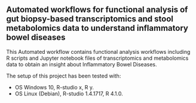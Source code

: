 ## Automated workflows for functional analysis of gut biopsy-based transcriptomics and stool metabolomics data to understand inflammatory bowel diseases

This Automated workflow contains functional analysis workflows including R scripts and Jupyter notebook files of transcriptomics and metabolomics data to obtain an insight about Inflammatory Bowel Diseases.

The setup of this project has been tested with:
- OS Windows 10, R-studio x, R y.
- OS Linux (Debian), R-studio 1.4.1717, R 4.1.0.
